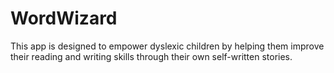 # WordWizard
This app is designed to empower dyslexic children by helping them improve their reading and writing skills through their own self-written stories.
